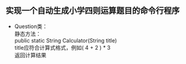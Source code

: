## 实现一个自动生成小学四则运算题目的命令行程序
+ Question类：  
静态方法：  
public static String Calculator(String title)  
title应符合计算式格式，例如( 4 + 2 ) * 3  
返回计算结果

